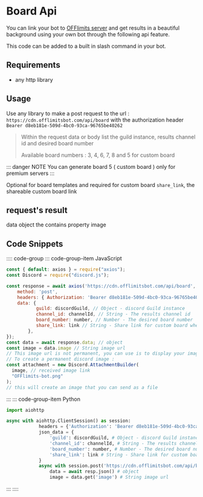 # Board Api

You can link your bot to [OFFlimits server](https://discord.com/oauth2/authorize?client_id=728332591790293044&scope=bot+applications.commands&permissions=268445752&client_id=728332591790293044) and get results in a beautiful background using your own bot through the following api feature.

This code can be added to a built in slash command in your bot.

## Requirements

- any http library

## Usage

Use any library to make a post request to the url : `https://cdn.offlimitsbot.com/api/board` with the authorization header `Bearer d8eb181e-509d-4bc0-93ca-96765be40262`

> Within the request data or body list the guild instance, results channel id and desired board number
>
> Available board numbers : 3, 4, 6, 7, 8 and 5 for custom board

::: danger NOTE
You can generate board 5 ( custom board ) only for premium servers
:::

Optional for board templates and required for custom board `share_link`, the shareable custom board link

## request's result

data object the contains property image

## Code Snippets

:::: code-group
::: code-group-item JavaScript
```js
const { default: axios } = require("axios");
const Discord = require("discord.js");

const response = await axios('https://cdn.offlimitsbot.com/api/board', {
    method: 'post',
    headers: { Authorization: 'Bearer d8eb181e-509d-4bc0-93ca-96765be40262' },
    data: {
           guild: discordGuild, // Object - discord Guild instance
           channel_id: channelId, // String - The results channel id
           board_number: number, // Number - The desired board number
           share_link: link // String - Share link for custom board when using board number  5
        },
});
const data = await response.data; // object
const image = data.image // String image url
// This image url is not permanent, you can use is to display your image but after some time is may brake
// To create a permanent discord image :
const attachment = new Discord.AttachmentBuilder(
  image, // received image link
  "OFFlimits-bot.png"
);
// this will create an image that you can send as a file 
```
:::
::: code-group-item Python
```py
import aiohttp

async with aiohttp.ClientSession() as session:
            headers = {'Authorization': 'Bearer d8eb181e-509d-4bc0-93ca-96765be40262'},
            json_data = {
                'guild': discordGuild, # Object - discord Guild instance
                'channel_id': channelId, # String - The results channel id
                'board_number': number, # Number - The desired board number
                'share_link': link # String - Share link for custom board when using board number  5
            }
            async with session.post('https://cdn.offlimitsbot.com/api/board', headers=headers, json=json_data) as resp:
                data = await resp.json() # object
                image = data.get('image') # String image url
```
:::
::::
